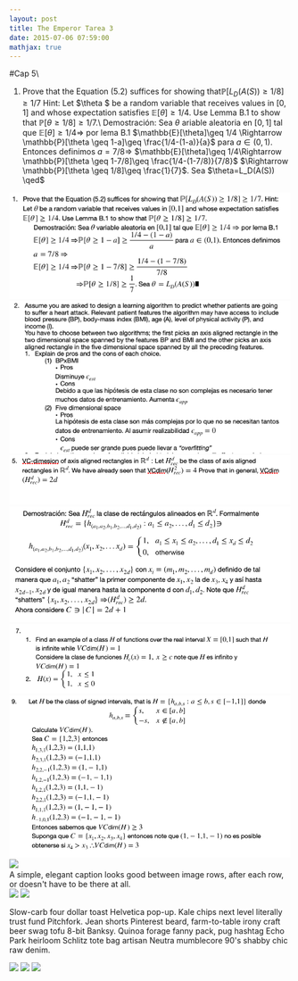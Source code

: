 ```yaml
---
layout: post
title: The Emperor Tarea 3
date: 2015-07-06 07:59:00
mathjax: true
---
```

#Cap 5\\
1. Prove that the Equation (5.2) suffices for showing that$\mathbb{P}[L_D(A(S))\geq 1/8]\geq 1/7$ Hint: Let $\theta $ be a random variable that receives values in $[0,1]$ and whose expectation satisfies $\mathbb{E}[\theta]\geq 1/4$. Use Lemma B.1 to show that $\mathbb{P}[\theta \geq 1/8]\geq 1/7$.\\
	Demostración: Sea $\theta$ ariable aleatoria en $[0,1]$ tal que $\mathbb{E}[\theta]\geq 1/4 \Rightarrow$ por lema B.1 
 	$\mathbb{E}[\theta]\geq 1/4 \Rightarrow \mathbb{P}[\theta \geq 1-a]\geq \frac{1/4-(1-a)}{a}$ para $a\in (0,1)$. 	Entonces definimos $a=7/8 \Rightarrow$
	$\mathbb{E}[\theta]\geq 1/4\Rightarrow \mathbb{P}[\theta \geq 1-7/8]\geq \frac{1/4-(1-7/8)}{7/8}$
		$\Rightarrow \mathbb{P}[\theta \geq 1/8]\geq \frac{1}{7}$. Sea $\theta=L_D(A(S)) \qed$
<div class="img_row">
	<img class="col three" src="/img/211.jpg">
</div>
<div class="img_row">
	<img class="col three" src="/img/222.jpg">
</div>
<div class="img_row">
	<img class="col three" src="/img/23.jpg">
</div>
<div class="img_row">
	<img class="col three" src="/img/24.jpg">
</div>
<div class="img_row">
	<img class="col three" src="/img/25.jpg">
</div>
<div class="img_row">
	<img class="col three" src="/img/26.jpg">
</div>
<div class="img_row">
	<img class="col three" src="{{ site.baseurl }}/img/9.jpg">
</div>
<div class="col three caption">
	A simple, elegant caption looks good between image rows, after each row, or doesn't have to be there at all. 
</div>
<div class="img_row">
	<img class="col two" src="/img/8.jpg">
	<img class="col one" src="/img/10.jpg">
</div>

Slow-carb four dollar toast Helvetica pop-up. Kale chips next level literally trust fund Pitchfork. Jean shorts Pinterest beard, farm-to-table irony craft beer swag tofu 8-bit Banksy. Quinoa forage fanny pack, pug hashtag Echo Park heirloom Schlitz tote bag artisan Neutra mumblecore 90's shabby chic raw denim.


<div class="img_row">
	<img class="col one" src="/img/11.jpg">
	<img class="col one" src="/img/12.jpg">
	<img class="col one" src="/img/7.jpg">
</div>

